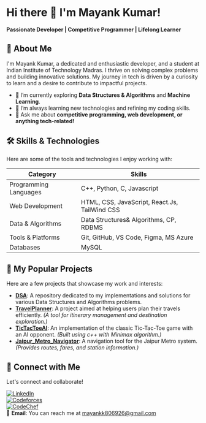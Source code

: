 # Hi there 👋 I'm Mayank Kumar!  
**Passionate Developer | Competitive Programmer | Lifelong Learner**

## 🚀 About Me  
I'm Mayank Kumar, a dedicated and enthusiastic developer, and a student at Indian Institute of Technology Madras. I thrive on solving complex problems and building innovative solutions. My journey in tech is driven by a curiosity to learn and a desire to contribute to impactful projects.  

- 🔭 I’m currently exploring **Data Structures & Algorithms** and **Machine Learning**.  
- 🌱 I’m always learning new technologies and refining my coding skills.  
- 💬 Ask me about **competitive programming, web development, or anything tech-related!**  

## 🛠️ Skills & Technologies  
Here are some of the tools and technologies I enjoy working with:  

| **Category**            | **Skills**                                                                |
|-------------------------|---------------------------------------------------------------------------|
| Programming Languages   | C++, Python, C, Javascript                                                |
| Web Development         | HTML, CSS, JavaScript, React.Js, TailWind CSS                             |
| Data & Algorithms       | Data Structures& Algorithms, CP, RDBMS                                    |
| Tools & Platforms       | Git, GitHub, VS Code, Figma, MS Azure                                     |
| Databases               | MySQL                                                                     |

## 🌟 My Popular Projects  
Here are a few projects that showcase my work and interests:  

- **[DSA](https://github.com/yourusername/DSA)**: A repository dedicated to my implementations and solutions for various Data Structures and Algorithms problems.  
- **[TravelPlanner](https://github.com/yourusername/TravelPlanner)**: A project aimed at helping users plan their travels efficiently. *(A tool for itinerary management and destination exploration.)*  
- **[TicTacToeAI](https://github.com/yourusername/TicTacToeAI)**: An implementation of the classic Tic-Tac-Toe game with an AI opponent. *(Built using c++ with Minimax algorithm.)*  
- **[Jaipur_Metro_Navigator](https://github.com/yourusername/Jaipur_Metro_Navigator)**: A navigation tool for the Jaipur Metro system. *(Provides routes, fares, and station information.)*  

## 🤝 Connect with Me  
Let's connect and collaborate!  

[![LinkedIn](https://img.shields.io/badge/LinkedIn-Mayank_Kumar-blue?style=flat&logo=linkedin)](https://www.linkedin.com/in/mayank-kumar-b819a82a3/)  
[![Codeforces](https://img.shields.io/badge/Codeforces-Mayank_IITM27-orange?style=flat)](https://codeforces.com/profile/Mayank_IITM27)  
[![CodeChef](https://img.shields.io/badge/CodeChef-mayankkumar-red?style=flat)](https://www.codechef.com/users/mayankk806926)  
📧 **Email**: You can reach me at mayankk806926@gmail.com  
